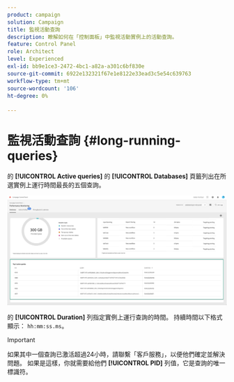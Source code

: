 ```yaml
---
product: campaign
solution: Campaign
title: 監視活動查詢
description: 瞭解如何在「控制面板」中監視活動實例上的活動查詢。
feature: Control Panel
role: Architect
level: Experienced
exl-id: bb9e1ce3-2472-4bc1-a82a-a301c6bf830e
source-git-commit: 6922e132321f67e1e8122e33ead3c5e54c639763
workflow-type: tm+mt
source-wordcount: '106'
ht-degree: 0%

---
```


# 監視活動查詢 {#long-running-queries}

的 **[!UICONTROL Active queries]** 的 **[!UICONTROL Databases]** 頁籤列出在所選實例上運行時間最長的五個查詢。

![](assets/active-queries.png)

的 **[!UICONTROL Duration]** 列指定實例上運行查詢的時間。 持續時間以下格式顯示： `hh:mm:ss.ms`。

>[!IMPORTANT]
>
>如果其中一個查詢已激活超過24小時，請聯繫「客戶服務」，以便他們確定並解決問題。 如果是這樣，你就需要給他們 **[!UICONTROL PID]** 列值，它是查詢的唯一標識符。
